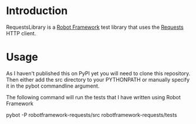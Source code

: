 Introduction
============

RequestsLibrary is a [Robot Framework](http://code.google.com/p/robotframework/)
test library that uses the [Requests](https://github.com/kennethreitz/requests) HTTP client. 


Usage
=====

As I haven't published this on PyPI yet you will need to clone this repository. 
Then either add the src directory to your PYTHONPATH or manually specify it in
the pybot commandline argument.

The following command will run the tests that I have written using Robot Framework

pybot -P robotframework-requests/src robotframework-requests/tests
